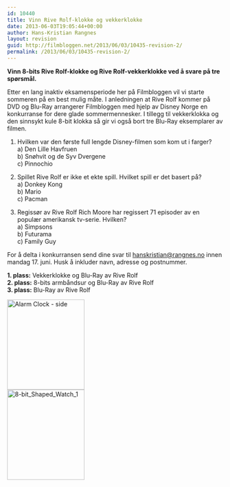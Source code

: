```yaml
---
id: 10440
title: Vinn Rive Rolf-klokke og vekkerklokke
date: 2013-06-03T19:05:44+00:00
author: Hans-Kristian Rangnes
layout: revision
guid: http://filmbloggen.net/2013/06/03/10435-revision-2/
permalink: /2013/06/03/10435-revision-2/
---
```

**Vinn 8-bits Rive Rolf-klokke og Rive Rolf-vekkerklokke ved å svare på tre spørsmål.**<!--more-->

Etter en lang inaktiv eksamensperiode her på Filmbloggen vil vi starte sommeren på en best mulig måte. I anledningen at Rive Rolf kommer på DVD og Blu-Ray arrangerer Filmbloggen med hjelp av Disney Norge en konkurranse for dere glade sommermennesker. I tillegg til vekkerklokka og den sinnsykt kule 8-bit klokka så gir vi også bort tre Blu-Ray eksemplarer av filmen.

1. Hvilken var den første full lengde Disney-filmen som kom ut i farger?  
a) Den Lille Havfruen  
b) Snøhvit og de Syv Dvergene  
c) Pinnochio

2. Spillet Rive Rolf er ikke et ekte spill. Hvilket spill er det basert på?  
a) Donkey Kong  
b) Mario  
c) Pacman

3. Regissør av Rive Rolf Rich Moore har regissert 71 episoder av en populær amerikansk tv-serie. Hvilken?  
a) Simpsons  
b) Futurama  
c) Family Guy

For å delta i konkurransen send dine svar til hanskristian@rangnes.no innen mandag 17. juni. Husk å inkluder navn, adresse og postnummer.

 **1. plass:** Vekkerklokke og Blu-Ray av Rive Rolf  
**2. plass:** 8-bits armbåndsur og Blu-Ray av Rive Rolf  
**3. plass:** Blu-Ray av Rive Rolf

[<img class="size-full wp-image-10437 alignleft" alt="Alarm Clock - side" src="http://filmbloggen.net/wp-content/uploads/2013/06/Alarm-Clock-side.jpg" width="180" height="210" />](http://filmbloggen.net/wp-content/uploads/2013/06/Alarm-Clock-side.jpg)  
[<img class="alignnone size-full wp-image-10436" alt="8-bit_Shaped_Watch_1" src="http://filmbloggen.net/wp-content/uploads/2013/06/8-bit_Shaped_Watch_1.jpg" width="180" height="210" />](http://filmbloggen.net/wp-content/uploads/2013/06/8-bit_Shaped_Watch_1.jpg)